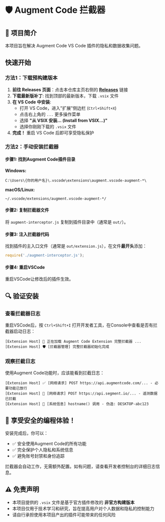 # 🛡️ Augment Code 拦截器

## 🚀 项目简介

本项目旨在解决 Augment Code VS Code 插件的隐私和数据收集问题。

##  快速开始

### 方法1：下载预构建版本

1. **前往 Releases 页面**：点击本仓库主页右侧的 [**Releases**](https://github.com/cylind/augment-code-patcher/releases) 链接
2. **下载最新版补丁**: 找到顶部的最新版本，下载 `.vsix` 文件
3. **在 VS Code 中安装**:
   - 打开 VS Code，进入"扩展"侧边栏 (`Ctrl+Shift+X`)
   - 点击右上角的 `...` 更多操作菜单
   - 选择 **"从 VSIX 安装... (Install from VSIX...)"**
   - 选择你刚刚下载的 `.vsix` 文件
4. **完成！** 重启 VS Code 后即可享受隐私保护

### 方法2：手动安装拦截器

#### 步骤1: 找到Augment Code插件目录

**Windows:**
```
C:\Users\{你的用户名}\.vscode\extensions\augment.vscode-augment-*\
```

**macOS/Linux:**
```
~/.vscode/extensions/augment.vscode-augment-*/
```

#### 步骤2: 复制拦截器文件

将 `augment-interceptor.js` 复制到插件目录中（通常是 `out/`）。

#### 步骤3: 注入拦截器代码

找到插件的主入口文件（通常是 `out/extension.js`），在文件**最开头**添加：

```javascript
require('./augment-interceptor.js');
```

#### 步骤4: 重启VSCode

重启VSCode让修改后的插件生效。

## 🔍 验证安装

### 查看拦截器日志

重启VSCode后，按 `Ctrl+Shift+I` 打开开发者工具，在Console中查看是否有拦截器启动日志：

```
[Extension Host] 🚀 正在加载 Augment Code Extension 完整拦截器 ...
[Extension Host] 🛡️ [拦截器管理] 完整拦截器初始化完成
```

### 观察拦截日志

使用Augment Code功能时，应该能看到拦截日志：

```
[Extension Host] ✅ [网络请求] POST https://api.augmentcode.com/... - 必要功能已放行
[Extension Host] 🚫 [网络请求] POST https://api.segment.io/... - 遥测数据已拦截
[Extension Host] 🔄 [系统信息] hostname() 调用 - 伪造: DESKTOP-abc123
```

## 🎉 享受安全的编程体验！

安装完成后，你可以：

- ✅ 安全使用Augment Code的所有功能
- ✅ 完全保护个人隐私和系统信息  
- ✅ 避免账号封禁和身份追踪

拦截器会自动工作，无需额外配置。如有问题，请查看开发者控制台的详细日志信息。

## ⚠️ 免责声明

- 本项目提供的 `.vsix` 文件是基于官方插件修改的 **非官方构建版本**
- 本项目仅用于技术学习和研究，旨在提高用户对个人数据和隐私的控制能力
- 请自行承担使用本项目产出的插件可能带来的任何风险
